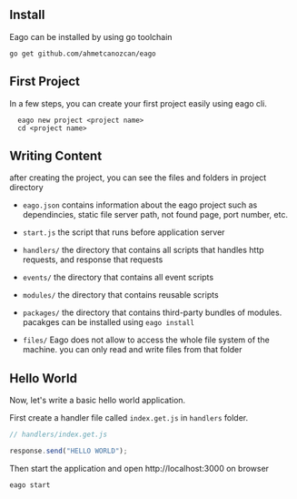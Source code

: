 ## Install

Eago can be installed by using go toolchain

```
go get github.com/ahmetcanozcan/eago
```

## First Project

In a few steps, you can create your first project easily using eago cli.

```
  eago new project <project name>
  cd <project name>
```

## Writing Content

after creating the project, you can see the files and folders in project directory

- `eago.json` contains information about the eago project such as dependincies, static file server path, not found page, port number, etc.

- `start.js` the script that runs before application server

- `handlers/` the directory that contains all scripts that handles http requests, and response that requests

- `events/` the directory that contains all event scripts

- `modules/` the directory that contains reusable scripts

- `packages/` the directory that contains third-party bundles of modules. pacakges can be installed using `eago install`

- `files/` Eago does not allow to access the whole file system of the machine. you can only read and write files from that folder

## Hello World

Now, let's write a basic hello world application.

First create a handler file called `index.get.js` in `handlers` folder.

```javascript
// handlers/index.get.js

response.send("HELLO WORLD");
```

Then start the application and open http://localhost:3000 on browser

```
eago start
```
